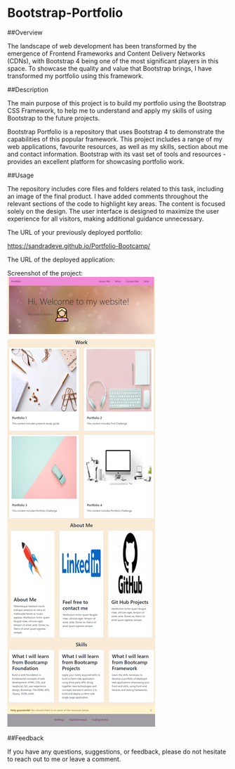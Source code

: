 # Bootstrap-Portfolio

##Overview

The landscape of web development has been transformed by the emergence of Frontend Frameworks and Content Delivery Networks (CDNs), with Bootstrap 4 being one of the most significant players in this space. To showcase the quality and value that Bootstrap brings, I have transformed my portfolio using this framework.

##Description

The main purpose of this project is to build my portfolio using the Bootstrap CSS Framework, to help me to understand and apply my skills of using Bootstrap to the future projects.

Bootstrap Portfolio is a repository that uses Bootstrap 4 to demonstrate the capabilities of this popular framework. This project includes a range of my web applications, favourite resources, as well as my skills, section about me and contact information. Bootstrap with its vast set of tools and resources - provides an excellent platform for showcasing portfolio work.

##Usage

The repository includes core files and folders related to this task, including an image of the final product. I have added comments throughout the relevant sections of the code to highlight key areas. The content is focused solely on the design. The user interface is designed to maximize the user experience for all visitors, making additional guidance unnecessary.

The URL of your previously deployed portfolio:

https://sandradeve.github.io/Portfolio-Bootcamp/

The URL of the deployed application:

Screenshot of the project:
![](https://github.com/SandraDeve/Bootstrap-Portfolio/blob/7a1bb5f2db521530ec2b444f112c5dfcb5eeda79/images/BootrstrapPorfolioScreenshot.png)

##Feedback

If you have any questions, suggestions, or feedback, please do not hesitate to reach out to me or leave a comment.
